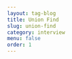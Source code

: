 ```yaml
---
layout: tag-blog
title: Union Find
slug: union-find
category: interview
menu: false
order: 1
---
```

